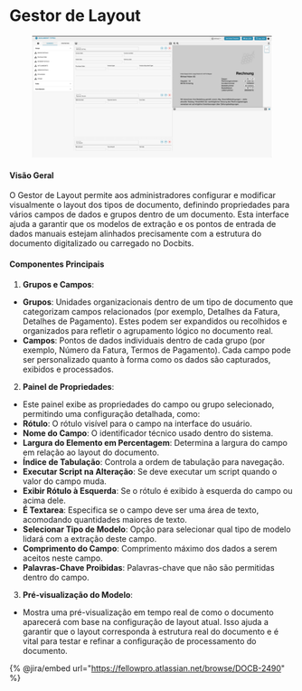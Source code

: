 # Gestor de Layout

<figure><img src="../../../../.gitbook/assets/Bildschirmfoto 2024-05-08 um 08.46.24.png" alt=""><figcaption></figcaption></figure>

#### Visão Geral

O Gestor de Layout permite aos administradores configurar e modificar visualmente o layout dos tipos de documento, definindo propriedades para vários campos de dados e grupos dentro de um documento. Esta interface ajuda a garantir que os modelos de extração e os pontos de entrada de dados manuais estejam alinhados precisamente com a estrutura do documento digitalizado ou carregado no Docbits.

#### Componentes Principais

1. **Grupos e Campos**:
* **Grupos**: Unidades organizacionais dentro de um tipo de documento que categorizam campos relacionados (por exemplo, Detalhes da Fatura, Detalhes de Pagamento). Estes podem ser expandidos ou recolhidos e organizados para refletir o agrupamento lógico no documento real.
* **Campos**: Pontos de dados individuais dentro de cada grupo (por exemplo, Número da Fatura, Termos de Pagamento). Cada campo pode ser personalizado quanto à forma como os dados são capturados, exibidos e processados.
2. **Painel de Propriedades**:
* Este painel exibe as propriedades do campo ou grupo selecionado, permitindo uma configuração detalhada, como:
* **Rótulo**: O rótulo visível para o campo na interface do usuário.
* **Nome do Campo**: O identificador técnico usado dentro do sistema.
* **Largura do Elemento em Percentagem**: Determina a largura do campo em relação ao layout do documento.
* **Índice de Tabulação**: Controla a ordem de tabulação para navegação.
* **Executar Script na Alteração**: Se deve executar um script quando o valor do campo muda.
* **Exibir Rótulo à Esquerda**: Se o rótulo é exibido à esquerda do campo ou acima dele.
* **É Textarea**: Especifica se o campo deve ser uma área de texto, acomodando quantidades maiores de texto.
* **Selecionar Tipo de Modelo**: Opção para selecionar qual tipo de modelo lidará com a extração deste campo.
* **Comprimento do Campo**: Comprimento máximo dos dados a serem aceitos neste campo.
* **Palavras-Chave Proibidas**: Palavras-chave que não são permitidas dentro do campo.
3. **Pré-visualização do Modelo**:
* Mostra uma pré-visualização em tempo real de como o documento aparecerá com base na configuração de layout atual. Isso ajuda a garantir que o layout corresponda à estrutura real do documento e é vital para testar e refinar a configuração de processamento do documento.

{% @jira/embed url="https://fellowpro.atlassian.net/browse/DOCB-2490" %}
